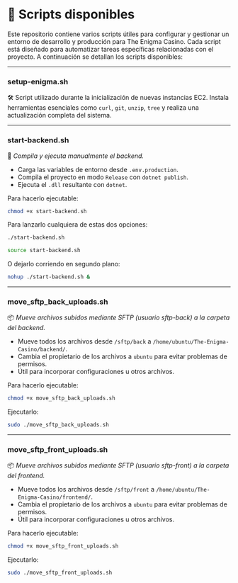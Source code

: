 # 📄 Scripts disponibles

Este repositorio contiene varios scripts útiles para configurar y gestionar un entorno de desarrollo y producción para The Enigma Casino. Cada script está diseñado para automatizar tareas específicas relacionadas con el  proyecto. A continuación se detallan los scripts disponibles:

---

### setup-enigma.sh
🛠️ Script utilizado durante la inicialización de nuevas instancias EC2. Instala herramientas esenciales como `curl`, `git`, `unzip`, `tree` y realiza una actualización completa del sistema.

---

### start-backend.sh 
 🚀 _Compila y ejecuta manualmente el backend._

- Carga las variables de entorno desde `.env.production`.
- Compila el proyecto en modo `Release` con `dotnet publish`.
- Ejecuta el `.dll` resultante con `dotnet`.

Para hacerlo ejecutable:

```bash
chmod +x start-backend.sh
```

Para lanzarlo cualquiera de estas dos opciones:

```bash
./start-backend.sh
```

```bash
source start-backend.sh
```

O dejarlo corriendo en segundo plano:

```bash
nohup ./start-backend.sh &
```

---

### move_sftp_back_uploads.sh
 📦 _Mueve archivos subidos mediante SFTP (usuario sftp-back) a la carpeta del backend._

- Mueve todos los archivos desde `/sftp/back` a `/home/ubuntu/The-Enigma-Casino/backend/`.
- Cambia el propietario de los archivos a `ubuntu` para evitar problemas de permisos.
- Útil para incorporar configuraciones u otros archivos.

Para hacerlo ejecutable:

```bash
chmod +x move_sftp_back_uploads.sh
```

Ejecutarlo:

```bash
sudo ./move_sftp_back_uploads.sh
```

---

### move_sftp_front_uploads.sh
 📦 _Mueve archivos subidos mediante SFTP (usuario sftp-front) a la carpeta del frontend._

- Mueve todos los archivos desde `/sftp/front` a `/home/ubuntu/The-Enigma-Casino/frontend/`.
- Cambia el propietario de los archivos a `ubuntu` para evitar problemas de permisos.
- Útil para incorporar configuraciones u otros archivos.

Para hacerlo ejecutable:

```bash
chmod +x move_sftp_front_uploads.sh
```

Ejecutarlo:

```bash
sudo ./move_sftp_front_uploads.sh
```